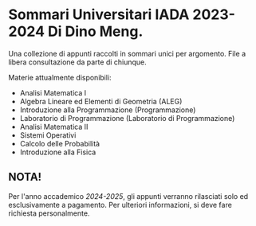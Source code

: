 # Sommari Universitari IADA 2023-2024 Di Dino Meng.
Una collezione di appunti raccolti in sommari unici per argomento.
File a libera consultazione da parte di chiunque.

Materie attualmente disponibili:
- Analisi Matematica I
- Algebra Lineare ed Elementi di Geometria (ALEG)
- Introduzione alla Programmazione (Programmazione)
- Laboratorio di Programmazione (Laboratorio di Programmazione)
- Analisi Matematica II
- Sistemi Operativi
- Calcolo delle Probabilità
- Introduzione alla Fisica

## NOTA!
Per l'anno accademico *2024-2025*, gli appunti verranno rilasciati solo ed esclusivamente a pagamento. Per ulteriori informazioni, si deve fare richiesta personalmente.